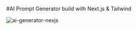 #AI Prompt Generator build with Next.js & Tailwind

![ai-generator-nexjs](https://github.com/Noud63/ai-prompt-generator/assets/38325801/ac9d4bb6-2cb7-49e3-b6ee-60253f6bcc84)
